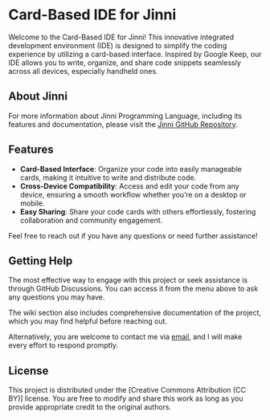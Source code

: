 # Card-Based IDE for Jinni

Welcome to the Card-Based IDE for Jinni! This innovative integrated development environment (IDE) is designed to simplify the coding experience by utilizing a card-based interface. Inspired by Google Keep, our IDE allows you to write, organize, and share code snippets seamlessly across all devices, especially handheld ones.

## About Jinni

For more information about Jinni Programming Language, including its features and documentation, please visit the [Jinni GitHub Repository](https://github.com/ashrfras/jinni).

## Features
- **Card-Based Interface**: Organize your code into easily manageable cards, making it intuitive to write and distribute code.
- **Cross-Device Compatibility**: Access and edit your code from any device, ensuring a smooth workflow whether you’re on a desktop or mobile.
- **Easy Sharing**: Share your code cards with others effortlessly, fostering collaboration and community engagement.

Feel free to reach out if you have any questions or need further assistance!

## Getting Help

The most effective way to engage with this project or seek assistance is through GitHub Discussions. You can access it from the menu above to ask any questions you may have.

The wiki section also includes comprehensive documentation of the project, which you may find helpful before reaching out.

Alternatively, you are welcome to contact me via [email](mailto:ashraf.ras@raqmain.net), and I will make every effort to respond promptly.

## License

This project is distributed under the [Creative Commons Attribution (CC BY)] license. You are free to modify and share this work as long as you provide appropriate credit to the original authors.
